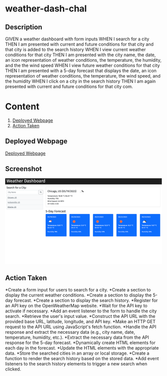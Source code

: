 # weather-dash-chal

## Description 
GIVEN a weather dashboard with form inputs
WHEN I search for a city
THEN I am presented with current and future conditions for that city and that city is added to the search history
WHEN I view current weather conditions for that city
THEN I am presented with the city name, the date, an icon representation of weather conditions, the temperature, the humidity, and the the wind speed
WHEN I view future weather conditions for that city
THEN I am presented with a 5-day forecast that displays the date, an icon representation of weather conditions, the temperature, the wind speed, and the humidity
WHEN I click on a city in the search history
THEN I am again presented with current and future conditions for that city
com.

# Content 

1. [Deployed Webpage](#deployed-webpage)
2. [Action Taken](#action-taken)

## Deployed Webpage

[Deployed Webpage]()

## Screenshot

![Screenshot](./app/Weather%20ss.png)

## Action Taken 

*Create a form input for users to search for a city.
*Create a section to display the current weather conditions.
*Create a section to display the 5-day forecast.
*Create a section to display the search history.
*Register for an API key on the OpenWeatherMap website.
*Wait for the API key to activate if necessary.
*Add an event listener to the form to handle the city search.
*Retrieve the user's input value.
*Construct the API URL with the provided base URL, latitude, longitude, and API key.
*Make an HTTP GET request to the API URL using JavaScript's fetch function.
*Handle the API response and extract the necessary data (e.g., city name, date, temperature, humidity, etc.).
*Extract the necessary data from the API response for the 5-day forecast.
*Dynamically create HTML elements for each day in the forecast.
*Update the HTML elements with the appropriate data.
*Store the searched cities in an array or local storage.
*Create a function to render the search history based on the stored data.
*Add event listeners to the search history elements to trigger a new search when clicked.